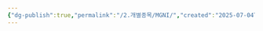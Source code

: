 ```yaml
---
{"dg-publish":true,"permalink":"/2.개별종목/MGNI/","created":"2025-07-04T09:42:33.816+09:00","updated":"2025-07-05T01:14:23.078+09:00"}
---
```


